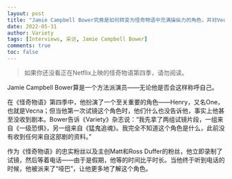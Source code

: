 ```yaml
---
layout: post
title: "Jamie Campbell Bower究竟是如何转变为怪奇物语中充满操纵力的角色，并对Vecna产生恐惧的"
date: 2022-05-31
author: Variety
tags: [Interviews, 采访, Jamie Campbell Bower]
comments: true
toc: false
---
```


> 如果你还没看正在Netflix上映的怪奇物语第四季，请勿阅读。

Jamie Campbell Bower算是一个方法派演员——无论他是否会这样称呼自己。

在《怪奇物语》第四季中，他扮演了一个至关重要的角色——Henry，又名One，也就是Vecna；但当他第一次试镜这个角色时，他们什么也没告诉他，事实上他甚至没收到剧本。Bower告诉《Variety》杂志说：“我先拿了两组试镜片段，一组来自《一级恐惧》，另一组来自《猛鬼追魂》。我完全不知道这个角色是什么，此前没有收到任何来自这部剧的资料。”

作为《怪奇物语》的忠实粉丝以及主创Matt和Ross Duffer的粉丝，他立即录制了试镜，然后等着电话——由于是假期，他等的时间比平时长。当他终于听到电话的时候，他被派来了“哑巴”，让他更多地了解这个角色。